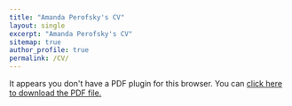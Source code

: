 ```yaml
---
title: "Amanda Perofsky's CV"
layout: single
excerpt: "Amanda Perofsky's CV"
sitemap: true
author_profile: true
permalink: /CV/
---
```


 <object data="/assets/amanda_perofsky_cv_2017.pdf" type="application/pdf" width="100%" height="800px"> 
  <p>It appears you don't have a PDF plugin for this browser.
   You can <a href="/assets/amanda_perofsky_cv_2017.pdf">click here to
  download the PDF file.</a></p>  
 </object>